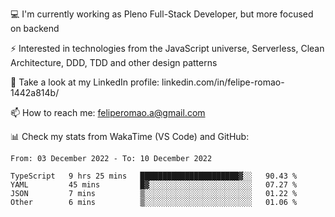 💻 I'm currently working as Pleno Full-Stack Developer, but more focused on backend

⚡ Interested in technologies from the JavaScript universe, Serverless, Clean Architecture, DDD, TDD and other design patterns

👥 Take a look at my LinkedIn profile: linkedin.com/in/felipe-romao-1442a814b/

📫 How to reach me: feliperomao.a@gmail.com

📊 Check my stats from WakaTime (VS Code) and GitHub:

<!--START_SECTION:waka-->

```text
From: 03 December 2022 - To: 10 December 2022

TypeScript   9 hrs 25 mins   ██████████████████████▓░░   90.43 %
YAML         45 mins         █▓░░░░░░░░░░░░░░░░░░░░░░░   07.27 %
JSON         7 mins          ▒░░░░░░░░░░░░░░░░░░░░░░░░   01.22 %
Other        6 mins          ▒░░░░░░░░░░░░░░░░░░░░░░░░   01.06 %
```

<!--END_SECTION:waka-->
